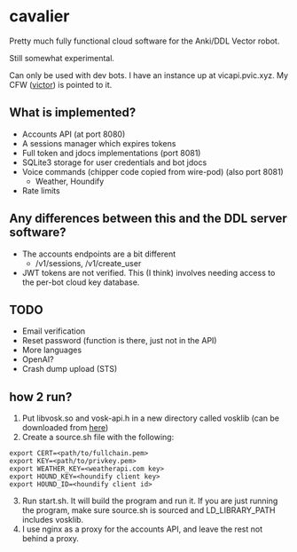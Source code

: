 # cavalier

Pretty much fully functional cloud software for the Anki/DDL Vector robot.

Still somewhat experimental.

Can only be used with dev bots. I have an instance up at vicapi.pvic.xyz. My CFW ([victor](https://github.com/kercre123/victor)) is pointed to it.

## What is implemented?

- Accounts API (at port 8080)
- A sessions manager which expires tokens
- Full token and jdocs implementations (port 8081)
- SQLite3 storage for user credentials and bot jdocs
- Voice commands (chipper code copied from wire-pod) (also port 8081)
   - Weather, Houndify
- Rate limits

## Any differences between this and the DDL server software?

- The accounts endpoints are a bit different
  - /v1/sessions, /v1/create_user
- JWT tokens are not verified. This (I think) involves needing access to the per-bot cloud key database.

## TODO
- Email verification
- Reset password (function is there, just not in the API)
- More languages
- OpenAI?
- Crash dump upload (STS)

## how 2 run?

1. Put libvosk.so and vosk-api.h in a new directory called vosklib (can be downloaded from [here](https://github.com/alphacep/vosk-api/releases/tag/v0.3.45))
2. Create a source.sh file with the following:

```
export CERT=<path/to/fullchain.pem>
export KEY=<path/to/privkey.pem>
export WEATHER_KEY=<weatherapi.com key>
export HOUND_KEY=<houndify client key>
export HOUND_ID=<houndify client id>
```
3. Run start.sh. It will build the program and run it. If you are just running the program, make sure source.sh is sourced and LD_LIBRARY_PATH includes vosklib.
4. I use nginx as a proxy for the accounts API, and leave the rest not behind a proxy.

